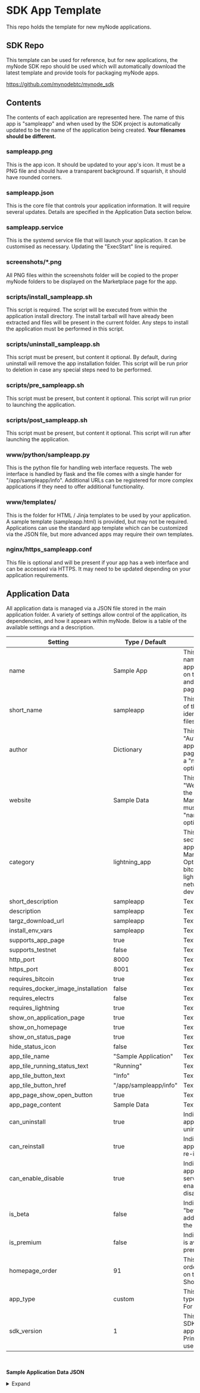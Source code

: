 # SDK App Template
This repo holds the template for new myNode applications.

## SDK Repo
This template can be used for reference, but for new applications, the myNode SDK repo should be used which will automatically download the latest template and provide tools for packaging myNode apps.

https://github.com/mynodebtc/mynode_sdk

## Contents

The contents of each application are represented here. The name of this app is "sampleapp" and when used by the SDK project is automatically updated to be the name of the application being created. **Your filenames should be different.**

### sampleapp.png
This is the app icon. It should be updated to your app's icon. It must be a PNG file and should have a transparent background. If squarish, it should have rounded corners.

### sampleapp.json
This is the core file that controls your application information. It will require several updates. Details are specified in the Application Data section below.

### sampleapp.service
This is the systemd service file that will launch your application. It can be customised as necessary. Updating the "ExecStart" line is required.

### screenshots/*.png
All PNG files within the screenshots folder will be copied to the proper myNode folders to be displayed on the Marketplace page for the app.

### scripts/install_sampleapp.sh
This script is required. The script will be executed from within the application install directory. The install tarball will have already been extracted and files will be present in the current folder. Any steps to install the application must be performed in this script.

### scripts/uninstall_sampleapp.sh
This script must be present, but content it optional. By default, during uninstall will remove the app installation folder. This script will be run prior to deletion in case any special steps need to be performed.

### scripts/pre_sampleapp.sh
This script must be present, but content it optional. This script will run prior to launching the application.

### scripts/post_sampleapp.sh
This script must be present, but content it optional. This script will run after launching the application.

### www/python/sampleapp.py
This is the python file for handling web interface requests. The web interface is handled by flask and the file comes with a single hander for "/app/sampleapp/info". Additional URLs can be registered for more complex applications if they need to offer additional functionality.

### www/templates/
This is the folder for HTML / Jinja templates to be used by your application. A sample template (sampleapp.html) is provided, but may not be required. Applications can use the standard app template which can be customized via the JSON file, but more advanced apps may require their own templates.

### nginx/https_sampleapp.conf
This file is optional and will be present if your app has a web interface and can be accessed via HTTPS. It may need to be updated depending on your application requirements.

## Application Data

All application data is managed via a JSON file stored in the main application folder. A variety of settings allow control of the application, its dependencies, and how it appears within myNode. Below is a table of the available settings and a description.

| Setting               | Type / Default    | Description                                                               |
| --------------------- | ----------------- | ------------------------------------------------------------------------- |
| name                  | Sample App        | This is the display name of the application. Shown on the Marketplace and Manage Apps pages. |
| short_name            | sampleapp         | This is the "name id" of the app. It identifies the app, its files and its folders. |
| author                | Dictionary        | This controls the "Author" item on the app's Marketplace page. It must contain a "name" and an optional "link" field. |
| website               | Sample Data       | This controls the "Website" item on the app's Marketplace page. It must contain a "name" and an optional "link" field. |
| category              | lightning_app     | This controls the section the app appears within the Marketplace. Options are bitcoin_app, lightning_app, networking, and device_management. |
| short_description     | sampleapp         | Text |
| description           | sampleapp         | Text |
| targz_download_url    | sampleapp         | Text |
| install_env_vars      | sampleapp         | Text |
| supports_app_page     | true              | Text |
| supports_testnet      | false             | Text |
| http_port             | 8000              | Text |
| https_port            | 8001              | Text |
| requires_bitcoin      | true              | Text |
| requires_docker_image_installation | false | Text |
| requires_electrs      | false             | Text |
| requires_lightning    | true              | Text |
| show_on_application_page                  | true | Text |
| show_on_homepage      | true              | Text |
| show_on_status_page   | true              | Text |
| hide_status_icon      | false             | Text |
| app_tile_name         | "Sample Application" | Text |
| app_tile_running_status_text | "Running"  | Text |
| app_tile_button_text  | "Info"            | Text |
| app_tile_button_href  | "/app/sampleapp/info" | Text |
| app_page_show_open_button | true          | Text |
| app_page_content      | Sample Data       | Text |
| can_uninstall         | true              | Indicated if the application can be uninstalled. |
| can_reinstall         | true              | Indicates if the application can be re-installed. |
| can_enable_disable    | true              | Indicates if the application is a service that can be enabled and disabled. |
| is_beta               | false             | Indicates if an app is "beta" quality. If true, adds a beta icon in the UI. |
| is_premium            | false             | Indicates if this app is available only for premium users. |
| homepage_order        | 91                | This dictates the order of apps shown on the home page. Should be 91+. |
| app_type              | custom            | This indicated the type of application. For future use. |
| sdk_version           | 1                 | This indicated the SDK version that this app supports. Primarily for future use. |

<br/>

**Sample Application Data JSON**
<details>
  <summary>Expand</summary>

```json
{
    "name": "Sample Application",
    "short_name": "sampleapp",
    "author": {"name": "sampleapp author", "link":""},
    "website": {"name": "GitHub", "link": "https://github.com/FILL_IN_GITHUB_USER/FILL_IN_GITHUB_PROJECT"},
    "category": "lightning_app",
    "short_description": "Fill in short description",
    "description": [
        "Fill in longer description"
        ],
    "latest_version": "v0.0.1",
    "targz_download_url": "https://github.com/FILL_IN_GITHUB_USER/FILL_IN_GITHUB_PROJECT/archive/refs/tags/{VERSION}.tar.gz",
    "install_env_vars": {},
    "supports_app_page": true,
    "supports_testnet": false,
    "http_port": "8000",
    "https_port": "8001",
    "requires_bitcoin":true,
    "requires_docker_image_installation":false,
    "requires_electrs":false,
    "requires_lightning":true,
    "show_on_application_page": true,
    "show_on_homepage": true,
    "show_on_status_page": true,
    "hide_status_icon": false,
    "app_tile_name": "Sample Application",
    "app_tile_running_status_text": "Running",
    "app_tile_button_text": "Info",
    "app_tile_button_href": "/app/sampleapp/info",
    "app_page_show_open_button": true,
    "app_page_content": [
        {"heading": "Instructions",
            "content": [
            "Add general usage instructions here. You can open the app with the Open button on the left (if web based).",
            "For more custom content, update the template and python files under the 'www' folder.",
            "Paragraph 3",
            "Paragraph 4",
            "Enjoy!"
            ]}
        ],
    "can_uninstall": true,
    "can_reinstall":true,
    "can_enable_disable": true,
    "is_beta": false,
    "is_premium": false,
    "homepage_order": 91,
    "app_type": "custom",
    "sdk_version": 1
}
```
</details>